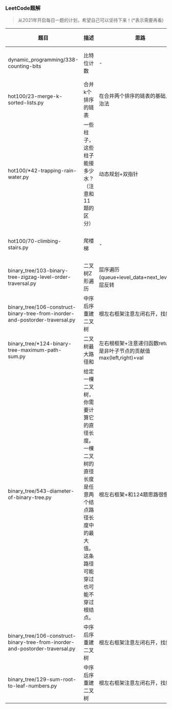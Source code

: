### LeetCode题解

> 从2021年开启每日一题的计划，希望自己可以坚持下来！(*表示需要再看)




|  题目   | 描述  | 思路 | 归类 | 解题时间 |
|  ----  | ----  | ---- | ---- | ---- |
|dynamic_programming/338-counting-bits| 比特位计数|-|动态规划|2021-01-04|
|hot100/23-merge-k-sorted-lists.py| 合并k个排序的链表|在合并两个排序的链表的基础上，分治法|链表|2021-07-06|
|hot100/*42-trapping-rain-water.py| 一些柱子，这些柱子能接多少水？（注意和11题的区分）|动态规划+双指针|动态规划|2021-07-06|
|hot100/70-climbing-stairs.py| 爬楼梯|-|动态规划|2021-07-06|
|binary_tree/103-binary-tree-zigzag-level-order-traversal.py|二叉树Z形遍历|层序遍历(queue+level_data+next_level)+奇层反转|二叉树|2021-07-19|
|binary_tree/106-construct-binary-tree-from-inorder-and-postorder-traversal.py|中序后序重建二叉树|根左右框架注意左闭右开，找好区间|二叉树|2021-07-19|
|binary_tree/*124-binary-tree-maximum-path-sum.py|二叉树最大路径和|左右根框架+注意递归函数return的是非叶子节点的贡献值max(left,right)+val|二叉树|2021-07-19|
|binary_tree/543-diameter-of-binary-tree.py|给定一棵二叉树，你需要计算它的直径长度。一棵二叉树的直径长度是任意两个结点路径长度中的最大值。这条路径可能穿过也可能不穿过根结点。|根左右框架+和124题思路很像|二叉树|2021-07-19|
|binary_tree/106-construct-binary-tree-from-inorder-and-postorder-traversal.py|中序后序重建二叉树|根左右框架注意左闭右开，找好区间|二叉树|2021-07-19|
|binary_tree/129-sum-root-to-leaf-numbers.py|中序后序重建二叉树|根左右框架注意左闭右开，找好区间|二叉树|2021-07-20|


